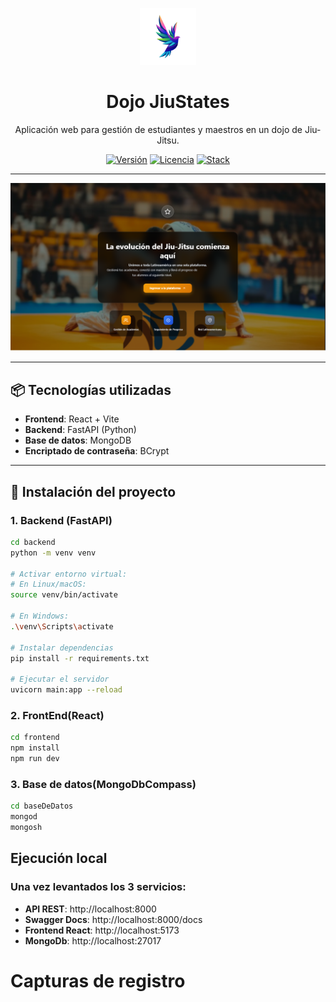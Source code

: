 <p align="center">
  <img width="18%" src="img/logo.png" alt="logo">
</p>

<h1 align="center">
  Dojo JiuStates
</h1>

<p align="center">
  Aplicación web para gestión de estudiantes y maestros en un dojo de Jiu-Jitsu.
</p>

<div align="center">

[![Versión](https://img.shields.io/badge/version-1.0.0-red)]()
[![Licencia](https://img.shields.io/badge/license-UnAB-green)]()
[![Stack](https://img.shields.io/badge/Stack-React%20%7C%20FastAPI%20%7C%20MongoDB-informational)]()

</div>

---

![Interface](img/baner.png)

---

## 📦 Tecnologías utilizadas

- **Frontend**: React + Vite  
- **Backend**: FastAPI (Python)  
- **Base de datos**: MongoDB  
- **Encriptado de contraseña**: BCrypt 

---

## 🚀 Instalación del proyecto

### 1. Backend (FastAPI)

```bash
cd backend
python -m venv venv

# Activar entorno virtual:
# En Linux/macOS:
source venv/bin/activate

# En Windows:
.\venv\Scripts\activate

# Instalar dependencias
pip install -r requirements.txt

# Ejecutar el servidor
uvicorn main:app --reload
```

### 2. FrontEnd(React)
```bash
cd frontend
npm install
npm run dev
```
### 3. Base de datos(MongoDbCompass)
```bash
cd baseDeDatos
mongod
mongosh
```

## Ejecución local
### Una vez levantados los 3 servicios:

- **API REST**: http://localhost:8000
- **Swagger Docs**: http://localhost:8000/docs
- **Frontend React**: http://localhost:5173
- **MongoDb**: http://localhost:27017

# Capturas de registro




